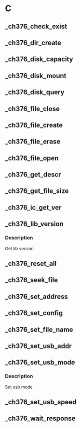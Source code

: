 # C

## _ch376_check_exist

## _ch376_dir_create

## _ch376_disk_capacity

## _ch376_disk_mount

## _ch376_disk_query

## _ch376_file_close

## _ch376_file_create

## _ch376_file_erase

## _ch376_file_open

## _ch376_get_descr

## _ch376_get_file_size

## _ch376_ic_get_ver

## _ch376_lib_version

### Description

Get lib version

## _ch376_reset_all

## _ch376_seek_file

## _ch376_set_address

## _ch376_set_config

## _ch376_set_file_name

## _ch376_set_usb_addr

## _ch376_set_usb_mode

### Description

Set usb mode

## _ch376_set_usb_speed

## _ch376_wait_response

